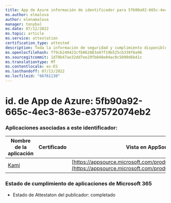 ```yaml
---
title: App de Azure información de identificador para 5fb90a92-665c-4ec3-863e-e37572074eb2
ms.author: elmalova
author: elenamalova
manager: tonybal
ms.date: 07/12/2022
ms.topic: article
ms.service: attestation
certification_type: attested
description: Toda la información de seguridad y cumplimiento disponible para 5fb90a92-665c-4ec3-863e-e37572074eb2.
ms.openlocfilehash: ff9cb249423cfb062883a97f19b525cb339f6a96
ms.sourcegitcommit: 1d78b47ae32dd7ee29fb848e04ac0c5090d6b41c
ms.translationtype: MT
ms.contentlocale: es-ES
ms.lasthandoff: 07/13/2022
ms.locfileid: "66761130"
---
```

# <a name="azure-app-id-5fb90a92-665c-4ec3-863e-e37572074eb2"></a>id. de App de Azure: 5fb90a92-665c-4ec3-863e-e37572074eb2


### <a name="apps-associated-with-this-id"></a>Aplicaciones asociadas a este identificador:
| **Nombre de la aplicación** | **Certificado** | **Vista en AppSource** |
|--------------|---------------|-----------------------|
| [Kami](../forward/WA200004148.md) |  | [https://appsource.microsoft.com/product/office/WA200004148](https://appsource.microsoft.com/product/office/WA200004148) |

### <a name="microsoft-365-app-compliance-status"></a>Estado de cumplimiento de aplicaciones de Microsoft 365
- Estado de Attestaton del publicador: completado
